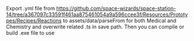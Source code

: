 Export .yml file from https://github.com/space-wizards/space-station-14/tree/a367097c33591f461aa875461054a9a596ccee3f/Resources/Prototypes/Recipes/Reactions to assets/data/parseFrom for both Medical and Chemistry and overwrite related .ts in save path. Then you can compile or build .exe file to use
